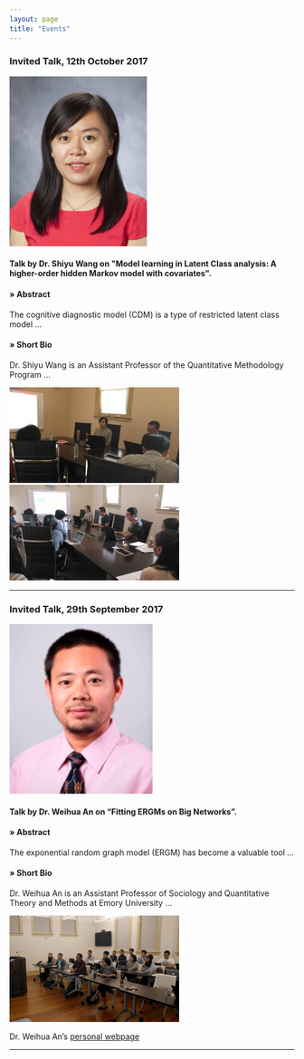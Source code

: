 ```yaml
---
layout: page
title: "Events"
---
```

### Invited Talk, 12th October 2017

![shiyu_talk](/assets/shiyu_talk.png)
#### Talk by Dr. Shiyu Wang on "Model learning in Latent Class analysis: A higher-order hidden Markov model with covariates".

#### **»** Abstract
The cognitive diagnostic model (CDM) is a type of restricted latent class model ...

#### **»** Short Bio
Dr. Shiyu Wang is an Assistant Professor of the Quantitative Methodology Program ...

![shiyu_talk_2](/assets/shiyu_talk_2.jpeg)
![shiyu_talk3](/assets/shiyu_talk3.jpeg)

*** 
### Invited Talk, 29th September 2017

![weihua](/assets/weihua.png)
#### Talk by Dr. Weihua An on “Fitting ERGMs on Big Networks”.

#### **»** Abstract
The exponential random graph model (ERGM) has become a valuable tool ...

#### **»** Short Bio
Dr. Weihua An is an Assistant Professor of Sociology and Quantitative Theory and Methods at Emory University ...

![weihua_talk](/assets/weihua_talk.png)

Dr. Weihua An’s [personal webpage](https://sites.google.com/view/weihuaan/home.)
___
